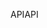 <span data-ttu-id="8953e-101">API</span><span class="sxs-lookup"><span data-stu-id="8953e-101">API</span></span>